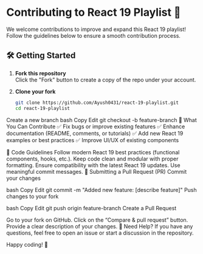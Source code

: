 # Contributing to React 19 Playlist 🚀

We welcome contributions to improve and expand this React 19 playlist! Follow the guidelines below to ensure a smooth contribution process.

## 🛠 Getting Started

1. **Fork this repository**  
   Click the "Fork" button to create a copy of the repo under your account.

2. **Clone your fork**  
   ```bash
   git clone https://github.com/Ayush0431/react-19-playlist.git
   cd react-19-playlist
Create a new branch
bash
Copy
Edit
git checkout -b feature-branch
🎯 What You Can Contribute
✅ Fix bugs or improve existing features
✅ Enhance documentation (README, comments, or tutorials)
✅ Add new React 19 examples or best practices
✅ Improve UI/UX of existing components

📜 Code Guidelines
Follow modern React 19 best practices (functional components, hooks, etc.).
Keep code clean and modular with proper formatting.
Ensure compatibility with the latest React 19 updates.
Use meaningful commit messages.
🔄 Submitting a Pull Request (PR)
Commit your changes

bash
Copy
Edit
git commit -m "Added new feature: [describe feature]"
Push changes to your fork

bash
Copy
Edit
git push origin feature-branch
Create a Pull Request

Go to your fork on GitHub.
Click on the “Compare & pull request” button.
Provide a clear description of your changes.
💬 Need Help?
If you have any questions, feel free to open an issue or start a discussion in the repository.

Happy coding! 🚀
